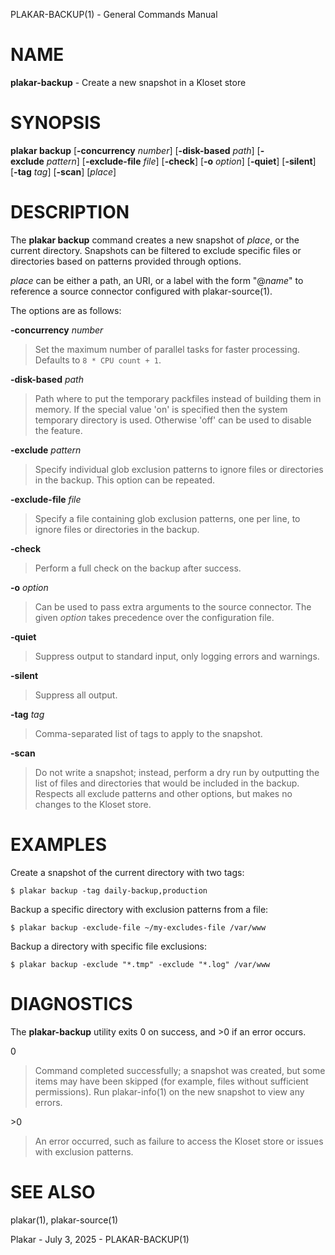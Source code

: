 PLAKAR-BACKUP(1) - General Commands Manual

# NAME

**plakar-backup** - Create a new snapshot in a Kloset store

# SYNOPSIS

**plakar&nbsp;backup**
\[**-concurrency**&nbsp;*number*]
\[**-disk-based**&nbsp;*path*]
\[**-exclude**&nbsp;*pattern*]
\[**-exclude-file**&nbsp;*file*]
\[**-check**]
\[**-o**&nbsp;*option*]
\[**-quiet**]
\[**-silent**]
\[**-tag**&nbsp;*tag*]
\[**-scan**]
\[*place*]

# DESCRIPTION

The
**plakar backup**
command creates a new snapshot of
*place*,
or the current directory.
Snapshots can be filtered to exclude specific files or directories
based on patterns provided through options.

*place*
can be either a path, an URI, or a label with the form
"@*name*"
to reference a source connector configured with
plakar-source(1).

The options are as follows:

**-concurrency** *number*

> Set the maximum number of parallel tasks for faster processing.
> Defaults to
> `8 * CPU count + 1`.

**-disk-based** *path*

> Path where to put the temporary packfiles instead of building them in memory.
> If the special value
> 'on'
> is specified then the system temporary directory is used.
> Otherwise
> 'off'
> can be used to disable the feature.

**-exclude** *pattern*

> Specify individual glob exclusion patterns to ignore files or
> directories in the backup.
> This option can be repeated.

**-exclude-file** *file*

> Specify a file containing glob exclusion patterns, one per line, to
> ignore files or directories in the backup.

**-check**

> Perform a full check on the backup after success.

**-o** *option*

> Can be used to pass extra arguments to the source connector.
> The given
> *option*
> takes precedence over the configuration file.

**-quiet**

> Suppress output to standard input, only logging errors and warnings.

**-silent**

> Suppress all output.

**-tag** *tag*

> Comma-separated list of tags to apply to the snapshot.

**-scan**

> Do not write a snapshot; instead, perform a dry run by outputting the list of
> files and directories that would be included in the backup.
> Respects all exclude patterns and other options, but makes no changes to the
> Kloset store.

# EXAMPLES

Create a snapshot of the current directory with two tags:

	$ plakar backup -tag daily-backup,production

Backup a specific directory with exclusion patterns from a file:

	$ plakar backup -exclude-file ~/my-excludes-file /var/www

Backup a directory with specific file exclusions:

	$ plakar backup -exclude "*.tmp" -exclude "*.log" /var/www

# DIAGNOSTICS

The **plakar-backup** utility exits&#160;0 on success, and&#160;&gt;0 if an error occurs.

0

> Command completed successfully; a snapshot was created, but some items may have
> been skipped (for example, files without sufficient permissions).
> Run
> plakar-info(1)
> on the new snapshot to view any errors.

&gt;0

> An error occurred, such as failure to access the Kloset store or issues
> with exclusion patterns.

# SEE ALSO

plakar(1),
plakar-source(1)

Plakar - July 3, 2025 - PLAKAR-BACKUP(1)
